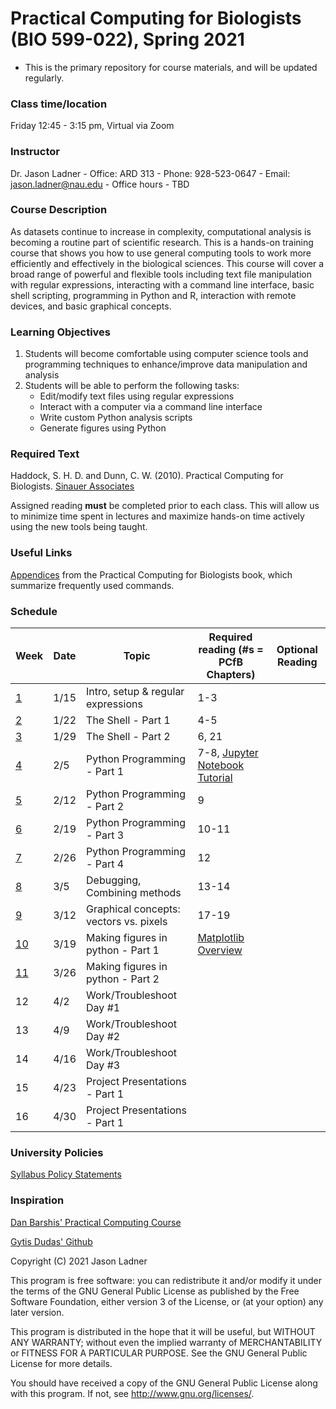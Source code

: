 # Practical Computing for Biologists (BIO 599-022), Spring 2021
- This is the primary repository for course materials, and will be updated regularly. 

### Class time/location
Friday 12:45 - 3:15 pm, Virtual via Zoom

### Instructor
Dr. Jason Ladner
    - Office: ARD 313
    - Phone: 928-523-0647
    - Email: jason.ladner@nau.edu
    - Office hours - TBD
    
### Course Description
As datasets continue to increase in complexity, computational analysis is becoming a routine part of scientific research. This is a hands-on training course that shows you how to use general computing tools to work more efficiently and effectively in the biological sciences. This course will cover a broad range of powerful and flexible tools including text file manipulation with regular expressions, interacting with a command line interface, basic shell scripting, programming in Python and R, interaction with remote devices, and basic graphical concepts.

### Learning Objectives
1. Students will become comfortable using computer science tools and programming techniques to enhance/improve data manipulation and analysis
2. Students will be able to perform the following tasks:
    - Edit/modify text files using regular expressions
    - Interact with a computer via a command line interface
    - Write custom Python analysis scripts
    - Generate figures using Python

### Required Text
Haddock, S. H. D. and Dunn, C. W. (2010). Practical Computing for Biologists. [Sinauer Associates](http://practicalcomputing.org)

Assigned reading **must** be completed prior to each class. This will allow us to minimize time spent in lectures and maximize hands-on time actively using the new tools being taught. 

### Useful Links
[Appendices](http://practicalcomputing.org/files/PCfB_Appendices.pdf) from the Practical Computing for Biologists book, which summarize frequently used commands. 


### Schedule

Week | Date | Topic | Required reading (#s = PCfB Chapters) | Optional Reading
-----|------|-------|---------------------------------|---------
[1](https://github.com/jtladner/PracticalComputing_Spring2021/tree/master/Week01_Intro_RegExp) | 1/15 | Intro, setup & regular expressions | 1-3 |
[2](https://github.com/jtladner/PracticalComputing_Spring2021/tree/master/Class02_Shell-pt1) | 1/22 | The Shell - Part 1 | 4-5 |
[3](https://github.com/jtladner/PracticalComputing_Spring2021/tree/master/Class03_Shell-pt2) | 1/29 | The Shell - Part 2 | 6, 21 |
[4](https://github.com/jtladner/PracticalComputing_Spring2021/tree/master/Class04_Python-pt1) | 2/5 | Python Programming - Part 1 | 7-8, [Jupyter Notebook Tutorial](https://www.datacamp.com/community/tutorials/tutorial-jupyter-notebook) |
[5](https://github.com/jtladner/PracticalComputing_Spring2021/tree/master/Class05_Python-pt2) | 2/12 | Python Programming - Part 2 | 9 |
[6](https://github.com/jtladner/PracticalComputing_Spring2021/tree/master/Class06_Python-pt3) | 2/19 | Python Programming - Part 3 | 10-11 |
[7](https://github.com/jtladner/PracticalComputing_Spring2021/tree/master/Class07_Python-pt4) | 2/26 | Python Programming - Part 4 | 12 |
[8](https://github.com/jtladner/PracticalComputing_Spring2021/tree/master/Class08_Debugging) | 3/5 | Debugging, Combining methods | 13-14 |
[9](https://github.com/jtladner/PracticalComputing_Spring2021/tree/master/Class09_Graphics) | 3/12 | Graphical concepts: vectors vs. pixels | 17-19 |
[10](https://github.com/jtladner/PracticalComputing_Spring2021/tree/master/Class10_Matplotlib-pt1) | 3/19 | Making figures in python - Part 1 | [Matplotlib Overview](https://towardsdatascience.com/data-science-with-python-intro-to-data-visualization-and-matplotlib-5f799b7c6d82) | 
[11](https://github.com/jtladner/PracticalComputing_Spring2021/tree/master/Class10_Matplotlib-pt2) | 3/26 | Making figures in python - Part 2 | 
12 | 4/2 | Work/Troubleshoot Day #1 | 
13 | 4/9 | Work/Troubleshoot Day #2 | 
14 | 4/16 | Work/Troubleshoot Day #3 | 
15 | 4/23 | Project Presentations - Part 1 | 
16 | 4/30 | Project Presentations - Part 1 | 

### University Policies
[Syllabus Policy Statements](https://nau.edu/university-policy-library/syllabus-requirements/)

### Inspiration
[Dan Barshis' Practical Computing Course](https://bitbucket.org/dbarshis/17sp_pcfb)

[Gytis Dudas' Github](https://github.com/evogytis)

Copyright (C) 2021  Jason Ladner

This program is free software: you can redistribute it and/or modify
it under the terms of the GNU General Public License as published by
the Free Software Foundation, either version 3 of the License, or
(at your option) any later version.

This program is distributed in the hope that it will be useful,
but WITHOUT ANY WARRANTY; without even the implied warranty of
MERCHANTABILITY or FITNESS FOR A PARTICULAR PURPOSE.  See the
GNU General Public License for more details.

You should have received a copy of the GNU General Public License
along with this program.  If not, see <http://www.gnu.org/licenses/>.